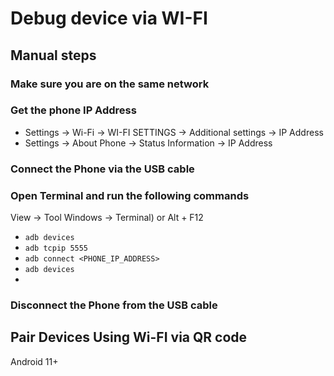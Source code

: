 # Debug device via WI-FI

## Manual steps

### Make sure you are on the same network

### Get the phone IP Address

- Settings -> Wi-Fi -> WI-FI SETTINGS -> Additional settings -> IP Address
- Settings -> About Phone -> Status Information -> IP Address

### Connect the Phone via the USB cable

### Open Terminal and run the following commands

View -> Tool Windows -> Terminal) or Alt + F12

- `adb devices`
- `adb tcpip 5555`
- `adb connect <PHONE_IP_ADDRESS>`
- `adb devices`
- 
### Disconnect the Phone from the USB cable

## Pair Devices Using Wi-FI via QR code

Android 11+
